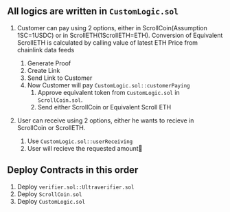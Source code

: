 ## All logics are written in ```CustomLogic.sol```

1. Customer can pay using 2 options, either in ScrollCoin(Assumption 1SC=1USDC) or in ScrollETH(1ScrollETH=ETH). Conversion of Equivalent ScrollETH is calculated by calling value of latest ETH Price from chainlink data feeds
   1. Generate Proof
   2. Create Link
   3. Send Link to Customer
   4. Now Customer will pay ```CustomLogic.sol::customerPaying```
      1. Approve equivalent token from ```CustomLogic.sol``` in ```ScrollCoin.sol```.
      2. Send either ScrollCoin or Equivalent Scroll ETH

2. User can receive using 2 options, either he wants to recieve in ScrollCoin or ScrollETH.
   1. Use ```CustomLogic.sol::userReceiving```
   2. User will recieve the requested amount🥰
   


## Deploy Contracts in this order

1. Deploy ```verifier.sol::Ultraverifier.sol```
2. Deploy ```ScrollCoin.sol```
3. Deploy ```CustomLogic.sol```